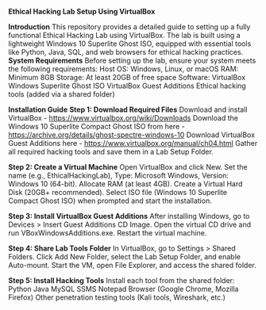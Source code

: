 **Ethical Hacking Lab Setup Using VirtualBox**

**Introduction**
This repository provides a detailed guide to setting up a fully functional Ethical Hacking Lab using VirtualBox. 
The lab is built using a lightweight Windows 10 Superlite Ghost ISO, equipped with essential tools like Python, Java, SQL, and web browsers for ethical hacking practices.
**System Requirements**
Before setting up the lab, ensure your system meets the following requirements:
Host OS: Windows, Linux, or macOS
RAM: Minimum 8GB
Storage: At least 20GB of free space
Software:
  VirtualBox
  Windows Superlite Ghost ISO
  VirtualBox Guest Additions
  Ethical hacking tools (added via a shared folder)

**Installation Guide**
**Step 1: Download Required Files**
Download and install VirtualBox - https://www.virtualbox.org/wiki/Downloads
Download the Windows 10 Superlite Compact Ghost ISO from here - https://archive.org/details/ghost-spectre-windows-10
Download VirtualBox Guest Additions here - https://www.virtualbox.org/manual/ch04.html
Gather all required hacking tools and save them in a Lab Setup Folder.

**Step 2: Create a Virtual Machine**
Open VirtualBox and click New.
Set the name (e.g., EthicalHackingLab), Type: Microsoft Windows, Version: Windows 10 (64-bit).
Allocate RAM (at least 4GB).
Create a Virtual Hard Disk (20GB+ recommended).
Select ISO file (Windows 10 Superlite Compact Ghost ISO) when prompted and start the installation.

**Step 3: Install VirtualBox Guest Additions**
After installing Windows, go to Devices > Insert Guest Additions CD Image.
Open the virtual CD drive and run VBoxWindowsAdditions.exe.
Restart the virtual machine.

**Step 4: Share Lab Tools Folder**
In VirtualBox, go to Settings > Shared Folders.
Click Add New Folder, select the Lab Setup Folder, and enable Auto-mount.
Start the VM, open File Explorer, and access the shared folder.

**Step 5: Install Hacking Tools**
Install each tool from the shared folder:
  Python
  Java
  MySQL
  SSMS
  Notepad
  Browser (Google Chrome, Mozilla Firefox)
  Other penetration testing tools (Kali tools, Wireshark, etc.)

